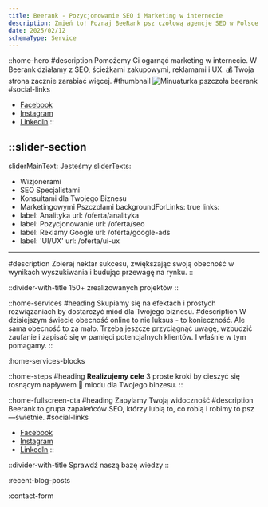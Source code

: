 ```yaml
---
title: Beerank - Pozycjonowanie SEO i Marketing w internecie
description: Zmień to! Poznaj BeeRank psz czołową agencje SEO w Polsce. Która działa w synergii z biznesem. Pozwól działać marketingowym pszczołom. Zapylimy Twój biznes
date: 2025/02/12
schemaType: Service
---
```


::home-hero
#description
Pomożemy Ci ogarnąć marketing w internecie. W Beerank działamy z SEO, ścieżkami zakupowymi, reklamami i UX. 💰 Twoja strona zacznie zarabiać więcej.
#thumbnail
![Minuaturka pszczoła beerank](/miniaturka_hero_beerank.avif)
#social-links
- [Facebook](https://facebook.com/beerank.seo)
- [Instagram](https://www.instagram.com/beerank.seo)
- [LinkedIn](https://www.linkedin.com/company/beerank)
::

::slider-section
---
sliderMainText: Jesteśmy
sliderTexts:
- Wizjonerami
- SEO Specjalistami
- Konsultami dla Twojego Biznesu
- Marketingowymi Pszczołami
backgroundForLinks: true
links:
- label: Analityka
  url: /oferta/analityka
- label: Pozycjonowanie
  url: /oferta/seo
- label: Reklamy Google
  url: /oferta/google-ads
- label: 'UI/UX'
  url: /oferta/ui-ux
---
#description
Zbieraj nektar sukcesu, zwiększając swoją obecność w wynikach wyszukiwania i budując przewagę na rynku.
::

::divider-with-title
150+ zrealizowanych projektów
::

::home-services
#heading
Skupiamy się na efektach i prostych rozwiązaniach by dostarczyć miód dla Twojego biznesu.
#description
W dzisiejszym świecie obecność online to nie luksus - to konieczność.  Ale sama obecność to za mało. Trzeba jeszcze przyciągnąć uwagę, wzbudzić zaufanie i zapisać się w pamięci potencjalnych klientów. I właśnie w tym  pomagamy.
::

:home-services-blocks

::home-steps
#heading
**Realizujemy cele** 3 proste kroki by cieszyć się rosnącym napływem 🐝 miodu dla Twojego binzesu.
::

::home-fullscreen-cta
#heading
Zapylamy Twoją widoczność
#description
Beerank to grupa zapaleńców SEO, którzy lubią to, co robią i robimy to psz—świetnie.
#social-links
- [Facebook](https://facebook.com/beerank.seo)
- [Instagram](https://www.instagram.com/beerank.seo)
- [LinkedIn](https://www.linkedin.com/company/beerank)
::

::divider-with-title
Sprawdź naszą bazę wiedzy
::

:recent-blog-posts

:contact-form